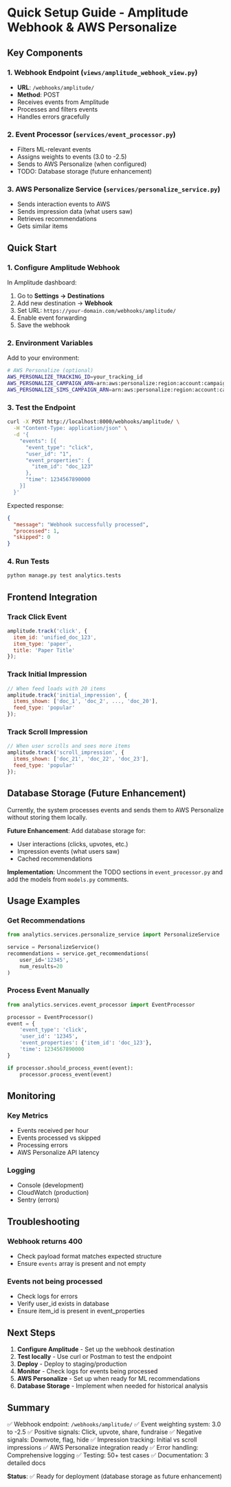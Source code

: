 # Quick Setup Guide - Amplitude Webhook & AWS Personalize


## Key Components

### 1. Webhook Endpoint (`views/amplitude_webhook_view.py`)
- **URL**: `/webhooks/amplitude/`
- **Method**: POST
- Receives events from Amplitude
- Processes and filters events
- Handles errors gracefully

### 2. Event Processor (`services/event_processor.py`)
- Filters ML-relevant events
- Assigns weights to events (3.0 to -2.5)
- Sends to AWS Personalize (when configured)
- TODO: Database storage (future enhancement)


### 3. AWS Personalize Service (`services/personalize_service.py`)
- Sends interaction events to AWS
- Sends impression data (what users saw)
- Retrieves recommendations
- Gets similar items

## Quick Start

### 1. Configure Amplitude Webhook

In Amplitude dashboard:
1. Go to **Settings → Destinations**
2. Add new destination → **Webhook**
3. Set URL: `https://your-domain.com/webhooks/amplitude/`
4. Enable event forwarding
5. Save the webhook

### 2. Environment Variables

Add to your environment:

```bash
# AWS Personalize (optional)
AWS_PERSONALIZE_TRACKING_ID=your_tracking_id
AWS_PERSONALIZE_CAMPAIGN_ARN=arn:aws:personalize:region:account:campaign/name
AWS_PERSONALIZE_SIMS_CAMPAIGN_ARN=arn:aws:personalize:region:account:campaign/sims-name
```

### 3. Test the Endpoint

```bash
curl -X POST http://localhost:8000/webhooks/amplitude/ \
  -H "Content-Type: application/json" \
  -d '{
    "events": [{
      "event_type": "click",
      "user_id": "1",
      "event_properties": {
        "item_id": "doc_123"
      },
      "time": 1234567890000
    }]
  }'
```

Expected response:
```json
{
  "message": "Webhook successfully processed",
  "processed": 1,
  "skipped": 0
}
```

### 4. Run Tests

```bash
python manage.py test analytics.tests
```

## Frontend Integration

### Track Click Event

```javascript
amplitude.track('click', {
  item_id: 'unified_doc_123',
  item_type: 'paper',
  title: 'Paper Title'
});
```

### Track Initial Impression

```javascript
// When feed loads with 20 items
amplitude.track('initial_impression', {
  items_shown: ['doc_1', 'doc_2', ..., 'doc_20'],
  feed_type: 'popular'
});
```

### Track Scroll Impression

```javascript
// When user scrolls and sees more items
amplitude.track('scroll_impression', {
  items_shown: ['doc_21', 'doc_22', 'doc_23'],
  feed_type: 'popular'
});
```

## Database Storage (Future Enhancement)

Currently, the system processes events and sends them to AWS Personalize without storing them locally.

**Future Enhancement**: Add database storage for:
- User interactions (clicks, upvotes, etc.)
- Impression events (what users saw)
- Cached recommendations

**Implementation**: Uncomment the TODO sections in `event_processor.py` and add the models from `models.py` comments.

## Usage Examples

### Get Recommendations

```python
from analytics.services.personalize_service import PersonalizeService

service = PersonalizeService()
recommendations = service.get_recommendations(
    user_id='12345',
    num_results=20
)
```

### Process Event Manually

```python
from analytics.services.event_processor import EventProcessor

processor = EventProcessor()
event = {
    'event_type': 'click',
    'user_id': '12345',
    'event_properties': {'item_id': 'doc_123'},
    'time': 1234567890000
}

if processor.should_process_event(event):
    processor.process_event(event)
```

## Monitoring

### Key Metrics
- Events received per hour
- Events processed vs skipped
- Processing errors
- AWS Personalize API latency

### Logging
- Console (development)
- CloudWatch (production)
- Sentry (errors)

## Troubleshooting

### Webhook returns 400
- Check payload format matches expected structure
- Ensure `events` array is present and not empty


### Events not being processed
- Check logs for errors
- Verify user_id exists in database
- Ensure item_id is present in event_properties

## Next Steps

1. **Configure Amplitude** - Set up the webhook destination
2. **Test locally** - Use curl or Postman to test the endpoint
3. **Deploy** - Deploy to staging/production
4. **Monitor** - Check logs for events being processed
5. **AWS Personalize** - Set up when ready for ML recommendations
6. **Database Storage** - Implement when needed for historical analysis

## Summary

✅ Webhook endpoint: `/webhooks/amplitude/`
✅ Event weighting system: 3.0 to -2.5
✅ Positive signals: Click, upvote, share, fundraise
✅ Negative signals: Downvote, flag, hide
✅ Impression tracking: Initial vs scroll impressions
✅ AWS Personalize integration ready
✅ Error handling: Comprehensive logging
✅ Testing: 50+ test cases
✅ Documentation: 3 detailed docs

**Status**: ✅ Ready for deployment (database storage as future enhancement)
